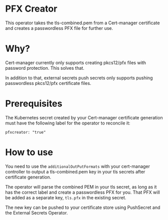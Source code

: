 # PFX Creator

This operator takes the tls-combined.pem from a Cert-manager certificate and creates a passwordless PFX file for further use.

# Why?

Cert-manager currently only supports creating pkcs12/pfx files with password protection. This solves that.

In addition to that, external secrets push secrets only supports pushing passwordless pkcs12/pfx certificate files.

# Prerequisites

The Kubernetes secret created by your Cert-manager certificate generation must have the following label for the operator to reconcile it:

```pfxcreator: "true"```

# How to use

You need to use the ```additionalOutPutFormats``` with your cert-manager controller to output a tls-combined.pem key in your tls secrets after certificate generation.

The operator will parse the combined PEM in your tls secret, as long as it has the correct label and create a passwordless PFX for you. That PFX will be added as a separate key, ```tls.pfx``` in the existing secret.

The new key can be pushed to your certificate store using PushSecret and the External Secrets Operator.